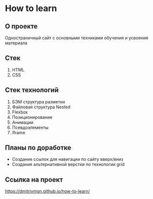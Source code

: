 # How to learn

## О проекте
Одностраничный сайт с основными техниками обучения и усвоения материала

## Стек 
1. HTML
2. CSS

## Стек технологий
1. БЭМ структура разметки
2. Файловая структура Nested
3. Flexbox
4. Позиционирование 
5. Анимации
6. Псевдоэлементы
7. Iframe

## Планы по доработке
* Создание ссылок для навигации по сайту вверх/вниз
* Создания альтернативной верстки по технологии grid

## Ссылка на проект
https://dmitriymgn.github.io/how-to-learn/
